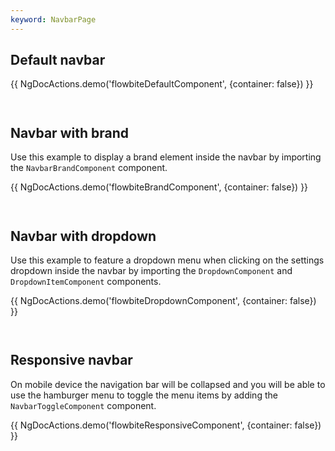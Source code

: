 ```yaml
---
keyword: NavbarPage
---
```


## Default navbar

{{ NgDocActions.demo('flowbiteDefaultComponent', {container: false}) }}

```html file="./_default.component.ts"#L10-L16 group="default" name="html"

```

```typescript file="./_default.component.ts"#L1-L1 group="default" name="typescript"

```

## Navbar with brand

Use this example to display a brand element inside the navbar by importing the `NavbarBrandComponent` component.

{{ NgDocActions.demo('flowbiteBrandComponent', {container: false}) }}

```html file="./_brand.component.ts"#L10-L23 group="brand" name="html"

```

```typescript file="./_brand.component.ts"#L1-L1 group="brand" name="typescript"

```

## Navbar with dropdown

Use this example to feature a dropdown menu when clicking on the settings dropdown inside the navbar by importing the `DropdownComponent` and `DropdownItemComponent` components.

{{ NgDocActions.demo('flowbiteDropdownComponent', {container: false}) }}

```html file="./_dropdown.component.ts"#L10-L30 group="dropdown" name="html"

```

```typescript file="./_dropdown.component.ts"#L1-L1 group="dropdown" name="typescript"

```

## Responsive navbar

On mobile device the navigation bar will be collapsed and you will be able to use the hamburger menu to toggle the menu items by adding the `NavbarToggleComponent` component.

{{ NgDocActions.demo('flowbiteResponsiveComponent', {container: false}) }}

```html file="./_responsive.component.ts"#L10-L28 group="responsive" name="html"

```

```typescript file="./_responsive.component.ts"#L1-L1 group="responsive" name="typescript"

```
